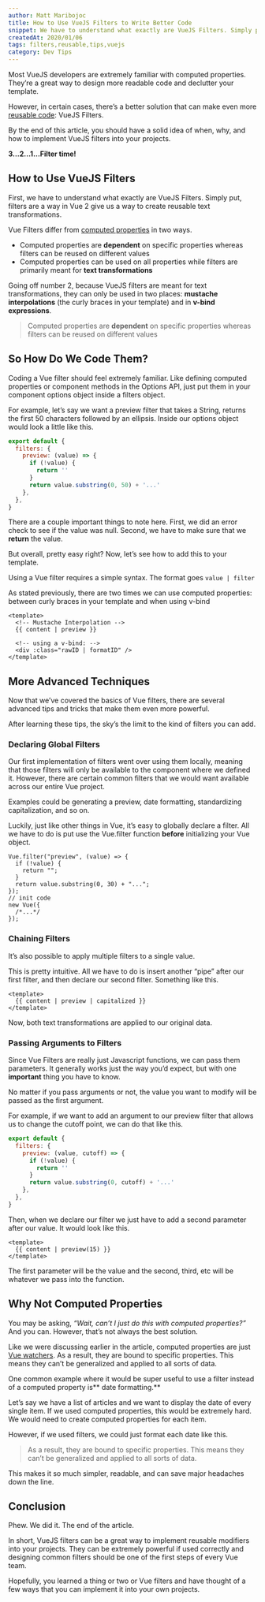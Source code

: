 ```yaml
---
author: Matt Maribojoc
title: How to Use VueJS Filters to Write Better Code
snippet: We have to understand what exactly are VueJS Filters. Simply put filters give us a way to create reusable text transformations.
createdAt: 2020/01/06
tags: filters,reusable,tips,vuejs
category: Dev Tips
---
```


Most VueJS developers are extremely familiar with computed properties. They’re a great way to design more readable code and declutter your template.

However, in certain cases, there’s a better solution that can make even more [reusable code](https://learnvue.co/2019/12/building-reusable-components-in-vuejs-tabs/): VueJS Filters.

By the end of this article, you should have a solid idea of when, why, and how to implement VueJS filters into your projects.

**3…2...1…Filter time!**

## How to Use VueJS Filters

First, we have to understand what exactly are VueJS Filters. Simply put, filters are a way in Vue 2 give us a way to create reusable text transformations.

Vue Filters differ from [computed properties](https://learnvue.co/2019/12/mastering-computed-properties-in-vuejs/) in two ways.

- Computed properties are **dependent** on specific properties whereas filters can be reused on different values
- Computed properties can be used on all properties while filters are primarily meant for **text transformations**

Going off number 2, because VueJS filters are meant for text transformations, they can only be used in two places: **mustache interpolations** (the curly braces in your template) and in **v-bind expressions**.

> Computed properties are **dependent** on specific properties whereas filters can be reused on different values

## So How Do We Code Them?

Coding a Vue filter should feel extremely familiar. Like defining computed properties or component methods in the Options API, just put them in your component options object inside a filters object.

For example, let’s say we want a preview filter that takes a String, returns the first 50 characters followed by an ellipsis. Inside our options object would look a little like this.

```js
export default {
  filters: {
    preview: (value) => {
      if (!value) {
        return ''
      }
      return value.substring(0, 50) + '...'
    },
  },
}
```

There are a couple important things to note here. First, we did an error check to see if the value was null. Second, we have to make sure that we **return** the value.

But overall, pretty easy right? Now, let’s see how to add this to your template.

Using a Vue filter requires a simple syntax. The format goes `value | filter`

As stated previously, there are two times we can use computed properties: between curly braces in your template and when using v-bind

```vue
<template>
  <!-- Mustache Interpolation -->
  {{ content | preview }}

  <!-- using a v-bind: -->
  <div :class="rawID | formatID" />
</template>
```

## More Advanced Techniques

Now that we’ve covered the basics of Vue filters, there are several advanced tips and tricks that make them even more powerful.

After learning these tips, the sky’s the limit to the kind of filters you can add.

### Declaring Global Filters

Our first implementation of filters went over using them locally, meaning that those filters will only be available to the component where we defined it. However, there are certain common filters that we would want available across our entire Vue project.

Examples could be generating a preview, date formatting, standardizing capitalization, and so on.

Luckily, just like other things in Vue, it’s easy to globally declare a filter. All we have to do is put use the Vue.filter function **before** initializing your Vue object.

```js{}[main.js]
Vue.filter("preview", (value) => {
  if (!value) {
    return "";
  }
  return value.substring(0, 30) + "...";
});
// init code
new Vue({
  /*...*/
});
```

### Chaining Filters

It’s also possible to apply multiple filters to a single value.

This is pretty intuitive. All we have to do is insert another “pipe” after our first filter, and then declare our second filter. Something like this.

```vue
<template>
  {{ content | preview | capitalized }}
</template>
```

Now, both text transformations are applied to our original data.

### Passing Arguments to Filters

Since Vue Filters are really just Javascript functions, we can pass them parameters. It generally works just the way you’d expect, but with one **important** thing you have to know.

No matter if you pass arguments or not, the value you want to modify will be passed as the first argument.

For example, if we want to add an argument to our preview filter that allows us to change the cutoff point, we can do that like this.

```js
export default {
  filters: {
    preview: (value, cutoff) => {
      if (!value) {
        return ''
      }
      return value.substring(0, cutoff) + '...'
    },
  },
}
```

Then, when we declare our filter we just have to add a second parameter after our value. It would look like this.

```vue
<template>
  {{ content | preview(15) }}
</template>
```

The first parameter will be the value and the second, third, etc will be whatever we pass into the function.

## Why Not Computed Properties

You may be asking, _“Wait, can’t I just do this with computed properties?”_ And you can. However, that’s not always the best solution.

Like we were discussing earlier in the article, computed properties are just [Vue watchers](https://learnvue.co/2019/12/a-simple-vue-watcher-tutorial-for-beginners/). As a result, they are bound to specific properties. This means they can’t be generalized and applied to all sorts of data.

One common example where it would be super useful to use a filter instead of a computed property is** date formatting.**

Let’s say we have a list of articles and we want to display the date of every single item. If we used computed properties, this would be extremely hard. We would need to create computed properties for each item.

However, if we used filters, we could just format each date like this.

> As a result, they are bound to specific properties. This means they can’t be generalized and applied to all sorts of data.

This makes it so much simpler, readable, and can save major headaches down the line.

## Conclusion

Phew. We did it. The end of the article.

In short, VueJS filters can be a great way to implement reusable modifiers into your projects. They can be extremely powerful if used correctly and designing common filters should be one of the first steps of every Vue team.

Hopefully, you learned a thing or two or Vue filters and have thought of a few ways that you can implement it into your own projects.
